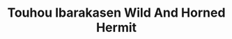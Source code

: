 --- 
title: "Touhou Ibarakasen Wild And Horned Hermit"
publishdate: "2019-6-3T16:48:46+02:00"
src: "https://365manga.net/manga/touhou-ibarakasen-wild-and-horned-hermit"
image: "https://data.365manga.net/images/thumbnails/16197-touhou-ibarakasen-wild-and-horned-hermit.jpg"
description: "By ZUN, Wild and Horned Hermit is the latest manga in the Touhou series, following in the footsteps of Silent Sinner in Blue, Inaba of the Moon & Inaba of the Earth, and the Sangetsusei trilogy. This time, Marisa comes across a mysterious hermit outside the Human Village. However, as she tells Reimu about her, the hermit is seen sneaking around the Hakurei Shrine. She's Ibara Kasen, a strange, bandaged…"
---